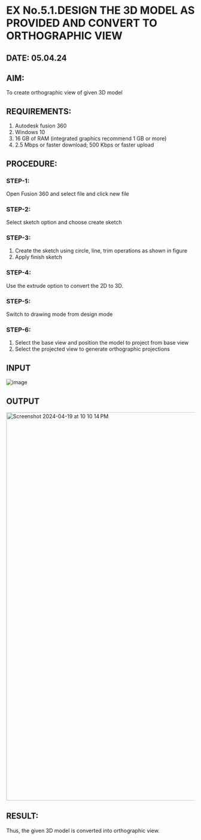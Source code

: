 # EX No.5.1.DESIGN THE 3D MODEL AS PROVIDED AND CONVERT TO ORTHOGRAPHIC VIEW
## DATE: 05.04.24

## AIM: 
To create orthographic view of given 3D model

## REQUIREMENTS: 
1. Autodesk fusion 360
2. Windows 10
3. 16 GB of RAM (integrated graphics recommend 1 GB or more)
4. 2.5 Mbps or faster download; 500 Kbps or faster upload 

## PROCEDURE:

### STEP-1:
Open Fusion 360 and select file and click new file

### STEP-2:
Select sketch option and choose create sketch

### STEP-3: 
1. Create the sketch using circle, line, trim operations as shown in figure
2. Apply finish sketch 

### STEP-4:
 Use the extrude option to convert the 2D to 3D.

### STEP-5:
Switch to drawing mode from design mode 
          
### STEP-6:
1. Select the base view and position the model to project from base view 
2. Select the projected view to generate orthographic projections

## INPUT
![image](https://user-images.githubusercontent.com/113594316/199408705-ed302b2a-90c3-41c0-9cc4-791a93366e2a.png)

## OUTPUT
<img width="1038" alt="Screenshot 2024-04-19 at 10 10 14 PM" src="https://github.com/aaron-h-2k5/EX-No.5.1.-DESIGN-THE-3D-MODEL-AS-PROVIDED-AND-CONVERT-TO-ORTHOGRAPHIC-VIEW/assets/144250957/230eb715-6713-4a97-8fa8-94d62b216626">


## RESULT:
Thus, the given 3D model is converted into orthographic view.


